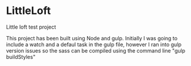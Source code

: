 # LittleLoft
Little loft test project

This project has been built using Node and gulp.
Initially I was going to include a watch and a defaul task in the gulp file,
however I ran into gulp version issues so the sass can be compiled using the command line "gulp buildStyles" 
